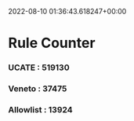 2022-08-10 01:36:43.618247+00:00
# Rule Counter 
 ### UCATE : 519130

 ### Veneto : 37475

 ### Allowlist : 13924